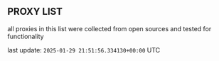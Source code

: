 ## PROXY LIST

all proxies in this list were collected from open sources and tested for functionality

last update: `2025-01-29 21:51:56.334130+00:00` UTC